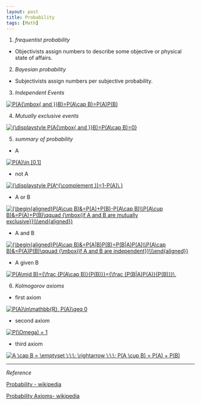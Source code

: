 ```yaml
---
layout: post
title: Probability
tags: [Math]
---
```



1. *frequentist probability*
- Objectivists assign numbers to describe some objective or physical state of affairs.

2. *Bayesian probability*
 - Subjectivists assign numbers per subjective probability.


3. *Independent Events*

<a href="https://www.codecogs.com/eqnedit.php?latex=\inline&space;P(A{\mbox{&space;and&space;}}B)=P(A\cap&space;B)=P(A)P(B)" target="_blank"><img src="https://latex.codecogs.com/gif.latex?\inline&space;P(A{\mbox{&space;and&space;}}B)=P(A\cap&space;B)=P(A)P(B)" title="P(A{\mbox{ and }}B)=P(A\cap B)=P(A)P(B)" /></a>


4. *Mutually exclusive events*

<a href="https://www.codecogs.com/eqnedit.php?latex=\inline&space;{\displaystyle&space;P(A{\mbox{&space;and&space;}}B)=P(A\cap&space;B)=0}" target="_blank"><img src="https://latex.codecogs.com/gif.latex?\inline&space;{\displaystyle&space;P(A{\mbox{&space;and&space;}}B)=P(A\cap&space;B)=0}" title="{\displaystyle P(A{\mbox{ and }}B)=P(A\cap B)=0}" /></a>


5. *summary of probability*

- A

<a href="https://www.codecogs.com/eqnedit.php?latex=\inline&space;P(A)\in&space;[0,1]" target="_blank"><img src="https://latex.codecogs.com/gif.latex?\inline&space;P(A)\in&space;[0,1]" title="P(A)\in [0,1]" /></a>


- not A

<a href="https://www.codecogs.com/eqnedit.php?latex=\inline&space;{\displaystyle&space;P(A^{\complement&space;})=1-P(A)\,}" target="_blank"><img src="https://latex.codecogs.com/gif.latex?\inline&space;{\displaystyle&space;P(A^{\complement&space;})=1-P(A)\,}" title="{\displaystyle P(A^{\complement })=1-P(A)\,}" /></a>

- A or B

<a href="https://www.codecogs.com/eqnedit.php?latex=\inline&space;{\begin{aligned}P(A\cup&space;B)&=P(A)&plus;P(B)-P(A\cap&space;B)\\P(A\cup&space;B)&=P(A)&plus;P(B)\qquad&space;{\mbox{if&space;A&space;and&space;B&space;are&space;mutually&space;exclusive}}\\\end{aligned}}" target="_blank"><img src="https://latex.codecogs.com/gif.latex?\inline&space;{\begin{aligned}P(A\cup&space;B)&=P(A)&plus;P(B)-P(A\cap&space;B)\\P(A\cup&space;B)&=P(A)&plus;P(B)\qquad&space;{\mbox{if&space;A&space;and&space;B&space;are&space;mutually&space;exclusive}}\\\end{aligned}}" title="{\begin{aligned}P(A\cup B)&=P(A)+P(B)-P(A\cap B)\\P(A\cup B)&=P(A)+P(B)\qquad {\mbox{if A and B are mutually exclusive}}\\\end{aligned}}" /></a>


- A and B

<a href="https://www.codecogs.com/eqnedit.php?latex=\inline&space;{\begin{aligned}P(A\cap&space;B)&=P(A|B)P(B)=P(B|A)P(A)\\P(A\cap&space;B)&=P(A)P(B)\qquad&space;{\mbox{if&space;A&space;and&space;B&space;are&space;independent}}\\\end{aligned}}" target="_blank"><img src="https://latex.codecogs.com/gif.latex?\inline&space;{\begin{aligned}P(A\cap&space;B)&=P(A|B)P(B)=P(B|A)P(A)\\P(A\cap&space;B)&=P(A)P(B)\qquad&space;{\mbox{if&space;A&space;and&space;B&space;are&space;independent}}\\\end{aligned}}" title="{\begin{aligned}P(A\cap B)&=P(A|B)P(B)=P(B|A)P(A)\\P(A\cap B)&=P(A)P(B)\qquad {\mbox{if A and B are independent}}\\\end{aligned}}" /></a>

- A given B

<a href="https://www.codecogs.com/eqnedit.php?latex=\inline&space;P(A\mid&space;B)={\frac&space;{P(A\cap&space;B)}{P(B)}}={\frac&space;{P(B|A)P(A)}{P(B)}}\," target="_blank"><img src="https://latex.codecogs.com/gif.latex?\inline&space;P(A\mid&space;B)={\frac&space;{P(A\cap&space;B)}{P(B)}}={\frac&space;{P(B|A)P(A)}{P(B)}}\," title="P(A\mid B)={\frac {P(A\cap B)}{P(B)}}={\frac {P(B|A)P(A)}{P(B)}}\," /></a>


6. *Kolmogorov axioms*

- first axiom

<a href="https://www.codecogs.com/eqnedit.php?latex=\inline&space;P(A)\in\mathbb{R},&space;P(A)\geq&space;0" target="_blank"><img src="https://latex.codecogs.com/gif.latex?\inline&space;P(A)\in\mathbb{R},&space;P(A)\geq&space;0" title="P(A)\in\mathbb{R}, P(A)\geq 0" /></a>


- second axiom

<a href="https://www.codecogs.com/eqnedit.php?latex=\inline&space;P(\Omega)&space;=&space;1" target="_blank"><img src="https://latex.codecogs.com/gif.latex?\inline&space;P(\Omega)&space;=&space;1" title="P(\Omega) = 1" /></a>


- third axiom

<a href="https://www.codecogs.com/eqnedit.php?latex=\inline&space;A&space;\cap&space;B&space;=&space;\emptyset&space;\;\;\;&space;\rightarrow&space;\;\;\;&space;P(A&space;\cup&space;B)&space;=&space;P(A)&space;&plus;&space;P(B)" target="_blank"><img src="https://latex.codecogs.com/gif.latex?\inline&space;A&space;\cap&space;B&space;=&space;\emptyset&space;\;\;\;&space;\rightarrow&space;\;\;\;&space;P(A&space;\cup&space;B)&space;=&space;P(A)&space;&plus;&space;P(B)" title="A \cap B = \emptyset \;\;\; \rightarrow \;\;\; P(A \cup B) = P(A) + P(B)" /></a>


***
*Reference*


[Probability - wikipedia](https://en.wikipedia.org/wiki/Probability)

[Probability Axioms- wikipedia](https://en.wikipedia.org/wiki/Probability_axioms)

